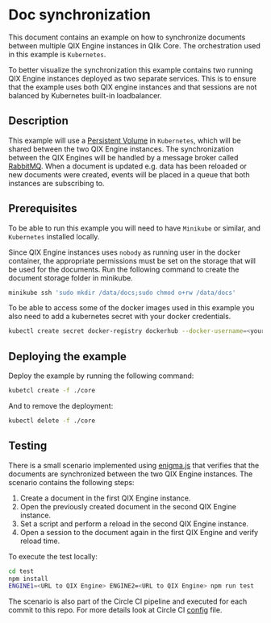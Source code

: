 # Doc synchronization

This document contains an example on how to synchronize documents between multiple QIX Engine instances in Qlik Core.
The orchestration used in this example is `Kubernetes`.

To better visualize the synchronization this example contains two running QIX Engine instances deployed as two separate services.
This is to ensure that the example uses both QIX engine instances and that sessions are not balanced by Kubernetes built-in loadbalancer.

## Description

This example will use a [Persistent Volume](https://kubernetes.io/docs/concepts/storage/persistent-volumes/) in `Kubernetes`,
which will be shared between the two QIX Engine instances. The synchronization between the QIX Engines will be handled by a message
broker called [RabbitMQ](https://www.rabbitmq.com/). When a document is updated e.g. data has been reloaded or new documents were created,
events will be placed in a queue that both instances are subscribing to.

## Prerequisites

To be able to run this example you will need to have `Minikube` or similar, and `Kubernetes` installed locally.

Since QIX Engine instances uses `nobody` as running user in the docker container,
the appropriate permissions must be set on the storage that will be used for the documents.
Run the following command to create the document storage folder in minikube.

```sh
minikube ssh 'sudo mkdir /data/docs;sudo chmod o+rw /data/docs'
```

To be able to access some of the docker images used in this example you also need to add a kubernetes secret with your docker credentials.

```sh
kubectl create secret docker-registry dockerhub --docker-username=<your-name> --docker-password=<your-password> --docker-email=<your-email>
```

## Deploying the example

Deploy the example by running the following command:

```sh
kubetcl create -f ./core
```

And to remove the deployment:

```sh
kubectl delete -f ./core
```

## Testing

There is a small scenario implemented using [enigma.js](https://github.com/qlik-oss/enigma.js/) that verifies that the documents are
synchronized between the two QIX Engine instances. The scenario contains the following steps:

1. Create a document in the first QIX Engine instance.
1. Open the previously created document in the second QIX Engine instance.
1. Set a script and perform a reload in the second QIX Engine instance.
1. Open a session to the document again in the first QIX Engine and verify reload time.

To execute the test locally:

```sh
cd test
npm install
ENGINE1=<URL to QIX Engine> ENGINE2=<URL to QIX Engine> npm run test
```

The scenario is also part of the Circle CI pipeline and executed for each commit to this repo. For more details look at Circle CI [config](./.circle/config.yml) file.
